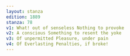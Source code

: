 ```yaml
---
layout: stanza
edition: 1889
stanza: 78
v1: What! out of senseless Nothing to provoke
v2: A conscious Something to resent the yoke
v3: Of unpermitted Pleasure, under pain
v4: Of Everlasting Penalties, if broke!
---
```

